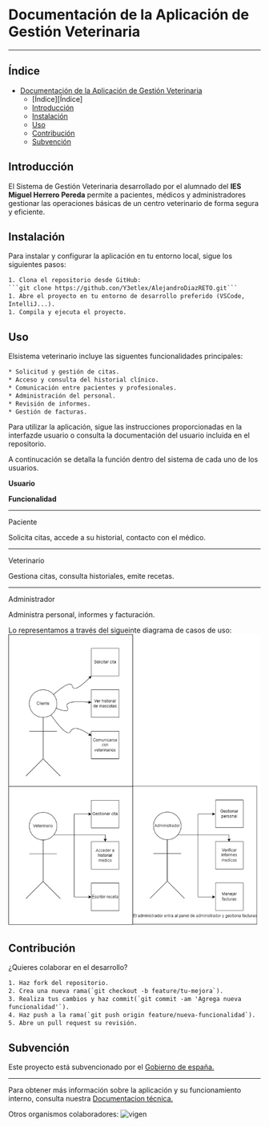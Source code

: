 # Documentación de la Aplicación de Gestión Veterinaria

---

## Índice

- [Documentación de la Aplicación de Gestión Veterinaria](Documentación-de-la-Aplicación-de-Gestión-Veterinaria)
  - [Índice][Índice]
  - [Introducción](Introducción)
  - [Instalación](Instalación)
  - [Uso](Uso)
  - [Contribución](Contribución)
  - [Subvención](Subvención)

## Introducción

El Sistema de Gestión Veterinaria desarrollado por el alumnado del **IES Miguel Herrero Pereda** permite a pacientes, médicos y administradores gestionar las operaciones básicas de un centro veterinario de forma segura y eficiente.

## Instalación

Para instalar y configurar la aplicación en tu entorno local, sigue los siguientes pasos:

    1. Clona el repositorio desde GitHub:
    ```git clone https://github.con/Y3etlex/AlejandroDiazRETO.git```
    1. Abre el proyecto en tu entorno de desarrollo preferido (VSCode, IntelliJ...).
    1. Compila y ejecuta el proyecto.

## Uso

Elsistema veterinario incluye las siguentes funcionalidades principales:

    * Solicitud y gestión de citas.
    * Acceso y consulta del historial clínico.
    * Comunicación entre pacientes y profesionales.
    * Administración del personal.
    * Revisión de informes.
    * Gestión de facturas.

Para utilizar la aplicación, sigue las instrucciones proporcionadas en la interfazde usuario o consulta la documentación del usuario incluida en el repositorio.

A continucación se detalla la función dentro del sistema de cada uno de los usuarios.

 **Usuario**<p>	</p>**Funcionalidad**
_____________________________________________________________________________
 Paciente<p>	</p>Solicita citas, accede a su historial, contacto con el médico.
_____________________________________________________________________________
 Veterinario<p>	</p>Gestiona citas, consulta historiales, emite recetas.
_____________________________________________________________________________
Administrador<p>	</p>Administra personal, informes y facturación.

Lo representamos a través del sigueinte diagrama de casos de uso:
![Casos_de_uso](./entornos/Casos%20de%20uso.drawio.png)

## Contribución

¿Quieres colaborar en el desarrollo?

    1. Haz fork del repositorio.
    2. Crea una nueva rama(`git checkout -b feature/tu-mejora`).
    3. Realiza tus cambios y haz commit(`git commit -am 'Agrega nueva funcionalidad'`).
    4. Haz push a la rama(`git push origin feature/nueva-funcionalidad`).
    5. Abre un pull request su revisión.

## Subvención

Este proyecto está subvencionado por el [Gobierno de españa.](https://www.infosubvenciones.es/bdtrans/GE/es/inicio)

___

Para obtener más información sobre la aplicación y su funcionamiento interno, consulta nuestra [Documentacion técnica.](./documentacion-tecnica.md)

Otros organismos colaboradores:
![vigen](https://external-content.duckduckgo.com/iu/?u=https%3A%2F%2Fwww.educantabria.es%2Fdocuments%2F8911298%2F8913497%2FlogoIESMHP.png%2F9e9ecc59-329b-3369-b5b5-1929f670eb01%3Ft%3D1666706242951&f=1&nofb=1&ipt=bae4051b96212d601c8a7d96609e3b91505762f03e62cda2436886d6cc799fca)
